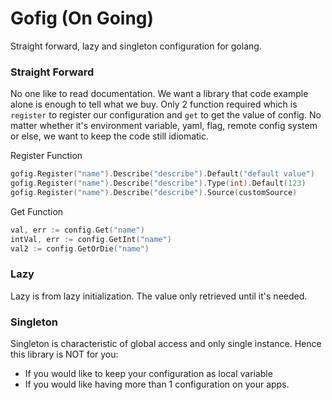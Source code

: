 # Gofig (On Going)

Straight forward, lazy and singleton configuration for golang.


### Straight Forward

No one like to read documentation. We want a library that code example alone is enough to tell what we buy. Only 2 function required which is `register` to register our configuration and `get` to get the value of config. No matter whether it's environment variable, yaml, flag, remote config system or else, we want to keep the code still idiomatic. 

Register Function
```go
gofig.Register("name").Describe("describe").Default("default value")
gofig.Register("name").Describe("describe").Type(int).Default(123)
gofig.Register("name").Describe("describe").Source(customSource)
```

Get Function
```go
val, err := config.Get("name")
intVal, err := config.GetInt("name")
val2 := config.GetOrDie("name")
```

### Lazy

Lazy is from lazy initialization. The value only retrieved until it's needed. 

### Singleton

Singleton is characteristic of global access and only single instance. Hence this library is NOT for you:

- If you would like to keep your configuration as local variable 
- If you would like having more than 1 configuration on your apps.

